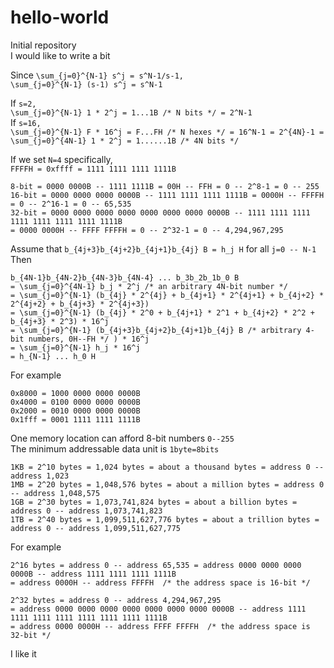 # hello-world
Initial repository  
I would like to write a bit

Since `\sum_{j=0}^{N-1} s^j = s^N-1/s-1,`  
`\sum_{j=0}^{N-1} (s-1) s^j = s^N-1`

If `s=2,`  
`\sum_{j=0}^{N-1} 1 * 2^j = 1...1B /* N bits */ = 2^N-1`  
If `s=16,`  
`\sum_{j=0}^{N-1} F * 16^j = F...FH /* N hexes */ = 16^N-1 = 2^{4N}-1 = \sum_{j=0}^{4N-1} 1 * 2^j = 1......1B /* 4N bits */`

If we set `N=4` specifically,  
`FFFFH = 0xffff = 1111 1111 1111 1111B`

```
8-bit = 0000 0000B -- 1111 1111B = 00H -- FFH = 0 -- 2^8-1 = 0 -- 255
16-bit = 0000 0000 0000 0000B -- 1111 1111 1111 1111B = 0000H -- FFFFH = 0 -- 2^16-1 = 0 -- 65,535
32-bit = 0000 0000 0000 0000 0000 0000 0000 0000B -- 1111 1111 1111 1111 1111 1111 1111 1111B 
= 0000 0000H -- FFFF FFFFH = 0 -- 2^32-1 = 0 -- 4,294,967,295
```

Assume that `b_{4j+3}b_{4j+2}b_{4j+1}b_{4j} B = h_j H` for all `j=0 -- N-1`  
Then  
```
b_{4N-1}b_{4N-2}b_{4N-3}b_{4N-4} ... b_3b_2b_1b_0 B
= \sum_{j=0}^{4N-1} b_j * 2^j /* an arbitrary 4N-bit number */
= \sum_{j=0}^{N-1} (b_{4j} * 2^{4j} + b_{4j+1} * 2^{4j+1} + b_{4j+2} * 2^{4j+2} + b_{4j+3} * 2^{4j+3})
= \sum_{j=0}^{N-1} (b_{4j} * 2^0 + b_{4j+1} * 2^1 + b_{4j+2} * 2^2 + b_{4j+3} * 2^3) * 16^j
= \sum_{j=0}^{N-1} (b_{4j+3}b_{4j+2}b_{4j+1}b_{4j} B /* arbitrary 4-bit numbers, 0H--FH */ ) * 16^j
= \sum_{j=0}^{N-1} h_j * 16^j
= h_{N-1} ... h_0 H
```

For example  
```
0x8000 = 1000 0000 0000 0000B
0x4000 = 0100 0000 0000 0000B
0x2000 = 0010 0000 0000 0000B
0x1fff = 0001 1111 1111 1111B
```

One memory location can afford 8-bit numbers `0--255`  
The minimum addressable data unit is `1byte=8bits`  
```
1KB = 2^10 bytes = 1,024 bytes = about a thousand bytes = address 0 -- address 1,023
1MB = 2^20 bytes = 1,048,576 bytes = about a million bytes = address 0 -- address 1,048,575
1GB = 2^30 bytes = 1,073,741,824 bytes = about a billion bytes = address 0 -- address 1,073,741,823
1TB = 2^40 bytes = 1,099,511,627,776 bytes = about a trillion bytes = address 0 -- address 1,099,511,627,775
```

For example  
```Z-80 (8-bitCPU, 2MHz) can afford 64KB memory
2^16 bytes = address 0 -- address 65,535 = address 0000 0000 0000 0000B -- address 1111 1111 1111 1111B
= address 0000H -- address FFFFH  /* the address space is 16-bit */
```
```Pentium4 (32-bitCPU, 3GHz) can afford 4GB memory
2^32 bytes = address 0 -- address 4,294,967,295
= address 0000 0000 0000 0000 0000 0000 0000 0000B -- address 1111 1111 1111 1111 1111 1111 1111 1111B
= address 0000 0000H -- address FFFF FFFFH  /* the address space is 32-bit */
```

I like it  

